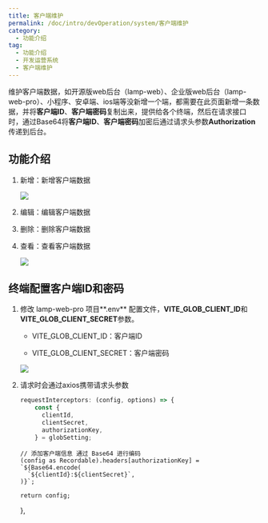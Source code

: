 ```yaml
---
title: 客户端维护
permalink: /doc/intro/devOperation/system/客户端维护
category:
  - 功能介绍
tag:
  - 功能介绍
  - 开发运营系统
  - 客户端维护
---
```




维护客户端数据，如开源版web后台（lamp-web）、企业版web后台（lamp-web-pro）、小程序、安卓端、ios端等没新增一个端，都需要在此页面新增一条数据，并将**客户端ID**、**客户端密码**复制出来，提供给各个终端，然后在请求接口时，通过Base64将**客户端ID**、**客户端密码**加密后通过请求头参数**Authorization**传递到后台。

## 功能介绍

1. 新增：新增客户端数据
   
   ![](/images/intro/操作_系统管理_客户端维护_新增.png)

2. 编辑：编辑客户端数据

3. 删除：删除客户端数据

4. 查看：查看客户端数据
   
   ![](/images/intro/操作_系统管理_客户端维护_查看.png)

## 终端配置客户端ID和密码

1. 修改 lamp-web-pro 项目**.env** 配置文件，**VITE_GLOB_CLIENT_ID**和**VITE_GLOB_CLIENT_SECRET**参数。
   
   - VITE_GLOB_CLIENT_ID：客户端ID
   
   - VITE_GLOB_CLIENT_SECRET：客户端密码
   
   ![](/images/intro/操作_系统管理_客户端维护_pro配置.png)

2. 请求时会通过axios携带请求头参数
   
   ```typescript
   requestInterceptors: (config, options) => {
       const {
         clientId,
         clientSecret,
         authorizationKey,
       } = globSetting;
   ```
   
       // 添加客户端信息 通过 Base64 进行编码
       (config as Recordable).headers[authorizationKey] = `${Base64.encode(
         `${clientId}:${clientSecret}`,
       )}`;
       
       return config;
   
     },

```

```
